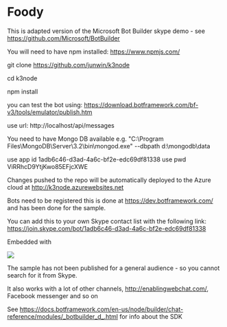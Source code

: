 # Foody

This is adapted version of the Microsoft Bot Builder skype demo - see https://github.com/Microsoft/BotBuilder

You will need to have npm installed: https://www.npmjs.com/

git clone https://github.com/junwin/k3node

cd k3node

npm install

you can test the bot using: https://download.botframework.com/bf-v3/tools/emulator/publish.htm

use url: http://localhost/api/messages

You need to have Mongo DB available e.g.
"C:\Program Files\MongoDB\Server\3.2\bin\mongod.exe" --dbpath d:\mongodb\data

use app id  1adb6c46-d3ad-4a6c-bf2e-edc69df81338
use pwd ViRRhcD9YtjKwo85EFjcXWE

Changes pushed to the repo will be automatically deployed to the Azure cloud at http://k3node.azurewebsites.net

Bots need to be registered this is done at https://dev.botframework.com/ and has been done for the sample.

You can add this to your own Skype contact list with the following link:
https://join.skype.com/bot/1adb6c46-d3ad-4a6c-bf2e-edc69df81338

Embedded with 

<a href='https://join.skype.com/bot/1adb6c46-d3ad-4a6c-bf2e-edc69df81338'><img src='https://dev.botframework.com/Client/Images/Add-To-Skype-Buttons.png'/></a>



The sample has not been published for a general audience - so you cannot search for it from Skype.

It also works with a lot of other channels, http://enablingwebchat.com/, Facebook messenger and so on


See  https://docs.botframework.com/en-us/node/builder/chat-reference/modules/_botbuilder_d_.html  for info about the SDK


